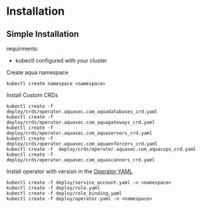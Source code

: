 # Installation

## Simple Installation

requirments:
* kubectl configured with your cluster

Create aqua namespace

```shell
kubectl create namespace <namespace>
```

Install Custom CRDs

```shell
kubectl create -f  deploy/crds/operator.aquasec.com_aquadatabases_crd.yaml 
kubectl create -f  deploy/crds/operator.aquasec.com_aquagateways_crd.yaml 
kubectl create -f  deploy/crds/operator.aquasec.com_aquaservers_crd.yaml 
kubectl create -f  deploy/crds/operator.aquasec.com_aquaenforcers_crd.yaml
kubectl create -f  deploy/crds/operator.aquasec.com_aquacsps_crd.yaml
kubectl create -f  deploy/crds/operator.aquasec.com_aquascanners_crd.yaml
```

Install operator with version in the [Operator YAML](deploy/operator.yaml)

```shell
kubectl create -f deploy/service_account.yaml -n <namespace>
kubectl create -f deploy/role.yaml
kubectl create -f deploy/role_binding.yaml
kubectl create -f deploy/operator.yaml -n <namespace>
```
